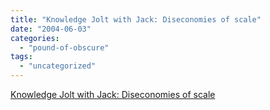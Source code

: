 ```yaml
---
title: "Knowledge Jolt with Jack: Diseconomies of scale"
date: "2004-06-03"
categories: 
  - "pound-of-obscure"
tags: 
  - "uncategorized"
---
```


[Knowledge Jolt with Jack: Diseconomies of scale](http://jackvinson.com/archives/2004/06/02/diseconomies_of_scale.html)
